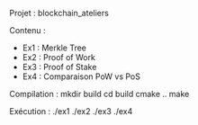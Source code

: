 Projet : blockchain_ateliers

Contenu :
- Ex1 : Merkle Tree
- Ex2 : Proof of Work
- Ex3 : Proof of Stake
- Ex4 : Comparaison PoW vs PoS

Compilation :
mkdir build
cd build
cmake ..
make

Exécution :
./ex1
./ex2
./ex3
./ex4
